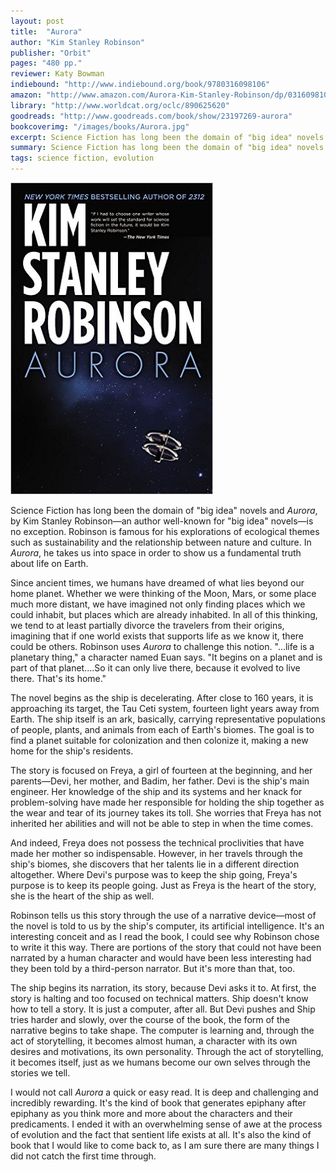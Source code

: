```yaml
---
layout: post
title:  "Aurora"
author: "Kim Stanley Robinson"
publisher: "Orbit"
pages: "480 pp."
reviewer: Katy Bowman
indiebound: "http://www.indiebound.org/book/9780316098106"
amazon: "http://www.amazon.com/Aurora-Kim-Stanley-Robinson/dp/0316098108"
library: "http://www.worldcat.org/oclc/890625620"
goodreads: "http://www.goodreads.com/book/show/23197269-aurora"
bookcoverimg: "/images/books/Aurora.jpg"
excerpt: Science Fiction has long been the domain of "big idea" novels and <i>Aurora</i>, by Kim Stanley Robinson—an author well-known for "big idea" novels—is no exception. Robinson is famous for his explorations of ecological themes such as sustainability and the relationship between nature and culture. In <i>Aurora</i>, he takes us into space in order to show us a fundamental truth about life on Earth.
summary: Science Fiction has long been the domain of "big idea" novels and <i>Aurora</i>, by Kim Stanley Robinson—an author well-known for "big idea" novels—is no exception.
tags: science fiction, evolution
---
```


[![bookcover](/images/books/Aurora.jpg "Aurora")](http://www.indiebound.org/book/9780316098106)

Science Fiction has long been the domain of "big idea" novels and *Aurora*, by Kim Stanley Robinson—an author well-known for "big idea" novels—is no exception. Robinson is famous for his explorations of ecological themes such as sustainability and the relationship between nature and culture. In *Aurora*, he takes us into space in order to show us a fundamental truth about life on Earth.

Since ancient times, we humans have dreamed of what lies beyond our home planet. Whether we were thinking of the Moon, Mars, or some place much more distant, we have imagined not only finding places which we could inhabit, but places which are already inhabited. In all of this thinking, we tend to at least partially divorce the travelers from their origins, imagining that if one world exists that supports life as we know it, there could be others. Robinson uses *Aurora* to challenge this notion. "...life is a planetary thing," a character named Euan says. "It begins on a planet and is part of that planet....So it can only live there, because it evolved to live there. That's its home."

The novel begins as the ship is decelerating. After close to 160 years, it is approaching its target, the Tau Ceti system, fourteen light years away from Earth. The ship itself is an ark, basically, carrying representative populations of people, plants, and animals from each of Earth's biomes. The goal is to find a planet suitable for colonization and then colonize it, making a new home for the ship's residents.

The story is focused on Freya, a girl of fourteen at the beginning, and her parents—Devi, her mother, and Badim, her father. Devi is the ship's main engineer. Her knowledge of the ship and its systems and her knack for problem-solving have made her responsible for holding the ship together as the wear and tear of its journey takes its toll. She worries that Freya has not inherited her abilities and will not be able to step in when the time comes.

And indeed, Freya does not possess the technical proclivities that have made her mother so indispensable. However, in her travels through the ship's biomes, she discovers that her talents lie in a different direction altogether. Where Devi's purpose was to keep the ship going, Freya's purpose is to keep its people going. Just as Freya is the heart of the story, she is the heart of the ship as well.

Robinson tells us this story through the use of a narrative device—most of the novel is told to us by the ship's computer, its artificial intelligence. It's an interesting conceit and as I read the book, I could see why Robinson chose to write it this way. There are portions of the story that could not have been narrated by a human character and would have been less interesting had they been told by a third-person narrator. But it's more than that, too.

The ship begins its narration, its story, because Devi asks it to. At first, the story is halting and too focused on technical matters. Ship doesn't know how to tell a story. It is just a computer, after all. But Devi pushes and Ship tries harder and slowly, over the course of the book, the form of the narrative begins to take shape. The computer is learning and, through the act of storytelling, it becomes almost human, a character with its own desires and motivations, its own personality. Through the act of storytelling, it becomes itself, just as we humans become our own selves through the stories we tell.

I would not call *Aurora* a quick or easy read. It is deep and challenging and incredibly rewarding. It's the kind of book that generates epiphany after epiphany as you think more and more about the characters and their predicaments. I ended it with an overwhelming sense of awe at the process of evolution and the fact that sentient life exists at all. It's also the kind of book that I would like to come back to, as I am sure there are many things I did not catch the first time through.
